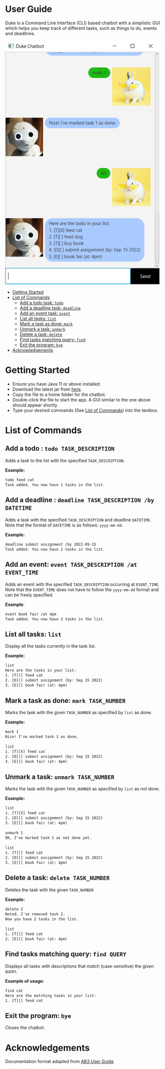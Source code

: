 # User Guide
Duke is a Command Line Interface (CLI) based chatbot with a simplistic GUI 
which helps you keep track of different tasks, such as things to do, 
events and deadlines.

![](Ui.png)

- [Getting Started](#getting-started)
- [List of Commands](#list-of-commands)
    - [Add a todo task: `todo`](#add-a-todo--todo-task_description)
    - [Add a deadline task: `deadline`](#add-a-deadline--deadline-task_description-by-datetime)
    - [Add an event task: `event`](#add-an-event-event-task_description-at-event_time)
    - [List all tasks: `list`](#list-all-tasks-list)
    - [Mark a task as done: `mark`](#mark-a-task-as-done-mark-task_number)
    - [Unmark a task: `unmark`](#unmark-a-task-unmark-task_number)
    - [Delete a task: `delete`](#delete-a-task-delete-task_number)
    - [Find tasks matching query: `find`](#find-tasks-matching-query-find-query)
    - [Exit the program: `bye`](#exit-the-program-bye)
- [Acknowledgements](#acknowledgements)

# Getting Started
- Ensure you have Java 11 or above installed.
- Download the latest jar from [here](https://github.com/ConradLew/ip/releases/).
- Copy the file to a home folder for the chatbot.
- Double-click the file to start the app. A GUI similar to the one above should 
appear shortly.
- Type your desired commands (See [List of Commands](#commands)) into the textbox.

# List of Commands

## Add a todo : `todo TASK_DESCRIPTION`
Adds a task to the list with the specified `TASK_DESCRIPTION`.

**Example:**
```
todo feed cat
Task added. You now have 1 tasks in the list.
```

## Add a deadline : `deadline TASK_DESCRIPTION /by DATETIME`
Adds a task with the specified `TASK_DESCRIPTION` and deadline `DATETIME`.
Note that the format of `DATETIME` is as follows: `yyyy-mm-dd`.

**Example:**
```
deadline submit assignment /by 2022-09-15
Task added. You now have 2 tasks in the list.
```

## Add an event: `event TASK_DESCRIPTION /at EVENT_TIME`
Adds an event with the specified `TASK_DESCRIPTION` occurring at `EVENT_TIME`.
Note that the `EVENT_TIME` does not have to follow the `yyyy-mm-dd` format and
can be freely specified.

**Example**:
```
event book fair /at 4pm
Task added. You now have 3 tasks in the list.
```

## List all tasks: `list`
Display all the tasks currently in the task list.

**Example:**
```
list
Here are the tasks in your list:
1. [T][] feed cat
2. [D][] submit assignment (by: Sep 15 2022)
3. [E][] book fair (at: 4pm)
```

## Mark a task as done: `mark TASK_NUMBER`
Marks the task with the given `TASK_NUMBER` as specified by `list` as done.

**Example:**
```
mark 1
Nice! I've marked task 1 as done.

list
1. [T][X] feed cat
2. [D][] submit assignment (by: Sep 15 2022)
3. [E][] book fair (at: 4pm)
```

## Unmark a task: `unmark TASK_NUMBER`
Marks the task with the given `TASK_NUMBER` as specified by `list` as not done.

**Example:**
```
list
1. [T][X] feed cat
2. [D][] submit assignment (by: Sep 15 2022)
3. [E][] book fair (at: 4pm)

unmark 1
OK, I've marked task 1 as not done yet.

list
1. [T][] feed cat
2. [D][] submit assignment (by: Sep 15 2022)
3. [E][] book fair (at: 4pm)
```

## Delete a task: `delete TASK_NUMBER`
Deletes the task with the given `TASK_NUMBER`

**Example:**
```
delete 2
Noted. I've removed task 2.
Now you have 2 tasks in the list.

list
1. [T][] feed cat
2. [E][] book fair (at: 4pm)
```

## Find tasks matching query: `find QUERY`
Displays all tasks with descriptions that match (case-sensitive) the given `QUERY`.

**Example of usage:**
```
find cat
Here are the matching tasks in your list:
1. [T][] feed cat
```

## Exit the program: `bye`
Closes the chatbot.

# Acknowledgements
Documentation format adapted from [AB3 User Guide](https://se-education.org/addressbook-level3/UserGuide.html)